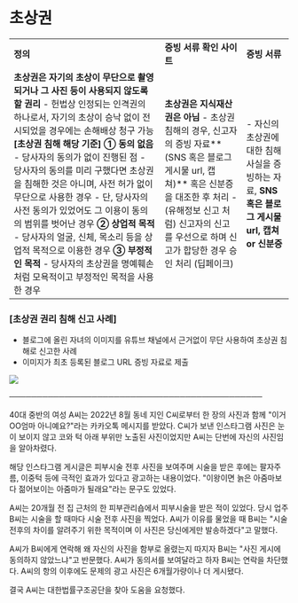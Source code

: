 # 초상권

|  |  |  |
| --- | --- | --- |
| **정의** | **증빙 서류 확인 사이트** | **증빙 서류** |
| **초상권은 자기의 초상이 무단으로 촬영되거나 그 사진 등이 사용되지 않도록 할 권리** - 헌법상 인정되는 인격권의 하나로서, 자기의 초상이 승낙 없이 전시되었을 경우에는 손해배상 청구 가능  **[초상권 침해 해당 기준]** **① 동의 없음** - 당사자의 동의가 없이 진행된 점 - 당사자의 동의를 미리 구했다면 초상권을 침해한 것은 아니며, 사전 허가 없이 무단으로 사용한 경우 - 단, 당사자의 사전 동의가 있었어도 그 이용이 동의의 범위를 벗어난 경우  **② 상업적 목적** - 당사자의 얼굴, 신체, 목소리 등을 상업적 목적으로 이용한 경우  **③ 부정적인 목적** - 당사자의 초상권을 명예훼손처럼 모욕적이고 부정적인 목적을 사용한 경우 | **초상권은 지식재산권은 아님** - 초상권 침해의 경우, 신고자의 증빙 자료**(SNS 혹은 블로그 게시물 url, 캡쳐)** 혹은 신분증을 대조한 후 처리  - (유해정보 신고 처럼) 신고자의 신고를 우선으로 하며 신고가 합당한 경우 승인 처리 (딥페이크) | - 자신의 초상권에 대한 침해 사실을 증빙하는 자료, **SNS 혹은 블로그 게시물 url, 캡쳐 or 신분증** |

### **[초상권 권리 침해 신고 사례]**

- 블로그에 올린 자녀의 이미지를 유튜브 채널에서 근거없이 무단 사용하여 초상권 침해로 신고한 사례  
- 이미지가 최초 등록된 블로그 URL 증빙 자료로 제출

![](https://kakaomobilitysupport.zendesk.com/hc/article_attachments/35455876128025)

──────────────────────────────────────────────

40대 중반의 여성 A씨는 2022년 8월 동네 지인 C씨로부터 한 장의 사진과 함께 "이거 OO엄마 아니예요?"라는 카카오톡 메시지를 받았다. C씨가 보낸 인스타그램 사진은 눈이 보이지 않고 코와 턱 아래 부위만 노출된 사진이었지만 A씨는 단번에 자신의 사진임을 알아차렸다.  
  
해당 인스타그램 게시글은 피부시술 전후 사진을 보여주며 시술을 받은 후에는 팔자주름, 이중턱 등에 극적인 효과가 있다고 광고하는 내용이었다. "이왕이면 늙은 아줌마보다 젊어보이는 아줌마가 될래요"라는 문구도 있었다.  
  
A씨는 20개월 전 집 근처의 한 피부관리숍에서 피부시술을 받은 적이 있었다. 당시 업주 B씨는 시술을 할 때마다 시술 전후 사진을 찍었다. A씨가 이유를 물었을 때 B씨는 "시술 전후의 차이를 알려주기 위한 목적이며 이 사진은 당신에게만 발송하겠다"고 말했다.  
  
A씨가 B씨에게 연락해 왜 자신의 사진을 함부로 올렸는지 따지자 B씨는 "사진 게시에 동의하지 않았느냐"고 반문했다. A씨가 동의서를 보여달라고 하자 B씨는 연락을 차단했다. A씨의 항의 이후에도 문제의 광고 사진은 6개월가량이나 더 게시됐다.

결국 A씨는 대한법률구조공단을 찾아 도움을 요청했다.